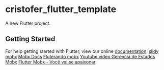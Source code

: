 # cristofer_flutter_template

A new Flutter project.

## Getting Started

For help getting started with Flutter, view our online
[documentation](https://flutter.io/).
[slidy](https://pub.dev/packages/slidy)
[mobx](https://pub.dev/packages/mobx#-readme-tab-)
[Mobx Docs](https://mobx.pub/getting-started)
[Fluterando mobx](https://medium.com/flutterando/gerenciamento-de-estado-no-flutter-o-uso-do-mobx-a71c5dc3b6ca)
[Youtube video Gerencia de Estados Mobx](https://www.youtube.com/watch?v=G5rfP212qlE)
[Flutter Mobx - Você vai se apaixonar](https://www.youtube.com/watch?v=OwkECYGhOFE)
